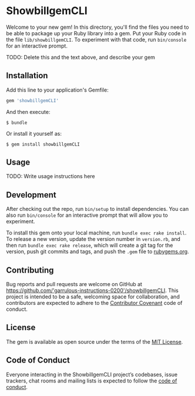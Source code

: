 # ShowbillgemCLI

Welcome to your new gem! In this directory, you'll find the files you need to be able to package up your Ruby library into a gem. Put your Ruby code in the file `lib/showbillgemCLI`. To experiment with that code, run `bin/console` for an interactive prompt.

TODO: Delete this and the text above, and describe your gem

## Installation

Add this line to your application's Gemfile:

```ruby
gem 'showbillgemCLI'
```

And then execute:

    $ bundle

Or install it yourself as:

    $ gem install showbillgemCLI

## Usage

TODO: Write usage instructions here

## Development

After checking out the repo, run `bin/setup` to install dependencies. You can also run `bin/console` for an interactive prompt that will allow you to experiment.

To install this gem onto your local machine, run `bundle exec rake install`. To release a new version, update the version number in `version.rb`, and then run `bundle exec rake release`, which will create a git tag for the version, push git commits and tags, and push the `.gem` file to [rubygems.org](https://rubygems.org).

## Contributing

Bug reports and pull requests are welcome on GitHub at https://github.com/'garrulous-instructions-0200'/showbillgemCLI. This project is intended to be a safe, welcoming space for collaboration, and contributors are expected to adhere to the [Contributor Covenant](http://contributor-covenant.org) code of conduct.

## License

The gem is available as open source under the terms of the [MIT License](https://opensource.org/licenses/MIT).

## Code of Conduct

Everyone interacting in the ShowbillgemCLI project’s codebases, issue trackers, chat rooms and mailing lists is expected to follow the [code of conduct](https://github.com/'garrulous-instructions-0200'/showbillgemCLI/blob/master/CODE_OF_CONDUCT.md).
